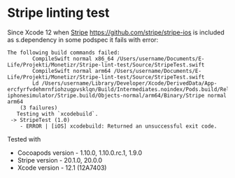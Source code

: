 # Stripe linting test
Since Xcode 12 when [Stripe][1] https://github.com/stripe/stripe-ios is included as s.dependency in some podspec it fails with error:

```
The following build commands failed:
    	CompileSwift normal x86_64 /Users/username/Documents/E-Life/Projekti/Monetizr/Stripe-lint-test/Source/StripeTest.swift
    	CompileSwift normal arm64 /Users/username/Documents/E-Life/Projekti/Monetizr/Stripe-lint-test/Source/StripeTest.swift
    	Ld /Users/username/Library/Developer/Xcode/DerivedData/App-ercfyrfvdehmrnfiohzugpvsklqn/Build/Intermediates.noindex/Pods.build/Release-iphonesimulator/Stripe.build/Objects-normal/arm64/Binary/Stripe normal arm64
    (3 failures)
   Testing with `xcodebuild`. 
 -> StripeTest (1.0)
    - ERROR | [iOS] xcodebuild: Returned an unsuccessful exit code.
```
Tested with 

* Cocoapods version - 1.10.0, 1.10.0.rc.1, 1.9.0
* Stripe version - 20.1.0, 20.0.0
* Xcode version - 12.1 (12A7403)

[1]: https://github.com/stripe/stripe-ios